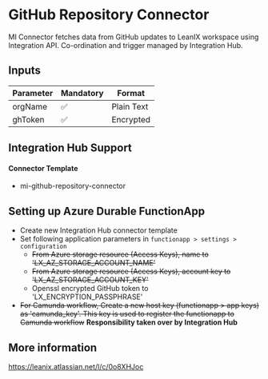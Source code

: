 # GitHub Repository Connector

MI Connector fetches data from GitHub updates to LeanIX workspace using Integration API. Co-ordination and trigger managed by
Integration Hub.

## Inputs

| Parameter | Mandatory | Format     |
| --------- | --------- | ---------- |
| orgName   | ✅        | Plain Text |
| ghToken   | ✅        | Encrypted  |

## Integration Hub Support

#### Connector Template

- mi-github-repository-connector

## Setting up Azure Durable FunctionApp

- Create new Integration Hub connector template
- Set following application parameters in `functionapp > settings > configuration`
  - ~~From Azure storage resource (Access Keys), name to 'LX_AZ_STORAGE_ACCOUNT_NAME'~~
  - ~~From Azure storage resource (Access Keys), account key to 'LX_AZ_STORAGE_ACCOUNT_KEY'~~
  - Openssl encrypted GitHub token to 'LX_ENCRYPTION_PASSPHRASE'
- ~~For Camunda workflow, Create a new host key (functionapp > app keys) as 'camunda_key'. This key is used to register the
  functionapp to Camunda workflow~~ **Responsibility taken over by Integration Hub**

## More information

https://leanix.atlassian.net/l/c/0o8XHJoc
